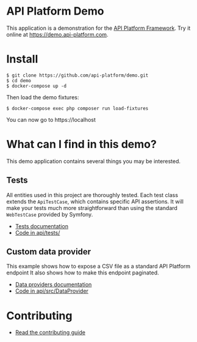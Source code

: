 API Platform Demo
=================

This application is a demonstration for the [API Platform Framework](https://api-platform.com).
Try it online at <https://demo.api-platform.com>.

Install
=======

    $ git clone https://github.com/api-platform/demo.git
    $ cd demo
    $ docker-compose up -d

Then load the demo fixtures:

    $ docker-compose exec php composer run load-fixtures

You can now go to https://localhost

What can I find in this demo? 
=============================

This demo application contains several things you may be interested.   

Tests
-----

All entities used in this project are thoroughly tested. Each test class extends
the `ApiTestCase`, which contains specific API assertions. It will make your tests
much more straightforward than using the standard `WebTestCase` provided by Symfony. 

* [Tests documentation](https://api-platform.com/docs/core/testing/)
* [Code in api/tests/](api/tests)

Custom data provider
--------------------

This example shows how to expose a CSV file as a standard API Platform endpoint
It also shows how to make this endpoint paginated.

* [Data providers documentation](https://api-platform.com/docs/core/data-providers/)
* [Code in api/src/DataProvider](api/src/DataProvider)

Contributing
============

* [Read the contributing guide](.github/CONTRIBUTING.md)
